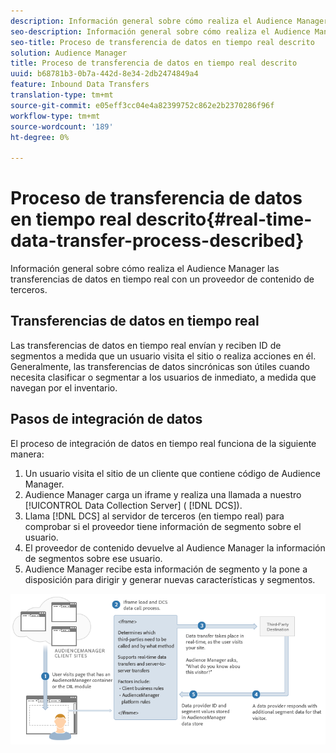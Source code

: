```yaml
---
description: Información general sobre cómo realiza el Audience Manager las transferencias de datos en tiempo real con un proveedor de contenido de terceros.
seo-description: Información general sobre cómo realiza el Audience Manager las transferencias de datos en tiempo real con un proveedor de contenido de terceros.
seo-title: Proceso de transferencia de datos en tiempo real descrito
solution: Audience Manager
title: Proceso de transferencia de datos en tiempo real descrito
uuid: b68781b3-0b7a-442d-8e34-2db2474849a4
feature: Inbound Data Transfers
translation-type: tm+mt
source-git-commit: e05eff3cc04e4a82399752c862e2b2370286f96f
workflow-type: tm+mt
source-wordcount: '189'
ht-degree: 0%

---
```



# Proceso de transferencia de datos en tiempo real descrito{#real-time-data-transfer-process-described}

Información general sobre cómo realiza el Audience Manager las transferencias de datos en tiempo real con un proveedor de contenido de terceros.

<!-- real-time-data-transfer-explained.xml -->

## Transferencias de datos en tiempo real

Las transferencias de datos en tiempo real envían y reciben ID de segmentos a medida que un usuario visita el sitio o realiza acciones en él. Generalmente, las transferencias de datos sincrónicas son útiles cuando necesita clasificar o segmentar a los usuarios de inmediato, a medida que navegan por el inventario.

## Pasos de integración de datos

El proceso de integración de datos en tiempo real funciona de la siguiente manera:

1. Un usuario visita el sitio de un cliente que contiene código de Audience Manager.
1. Audience Manager carga un iframe y realiza una llamada a nuestro [!UICONTROL Data Collection Server] ( [!DNL DCS]).
1. Llama [!DNL DCS] al servidor de terceros (en tiempo real) para comprobar si el proveedor tiene información de segmento sobre el usuario.
1. El proveedor de contenido devuelve al Audience Manager la información de segmentos sobre ese usuario.
1. Audience Manager recibe esta información de segmento y la pone a disposición para dirigir y generar nuevas características y segmentos.

![](assets/rt_reduce70.png)